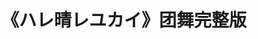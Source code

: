 ---
logo: images/animation/《ハレ晴レユカイ》团舞完整版.jpg
title: 《ハレ晴レユカイ》团舞完整版
subTitle: 团舞完整版

category: 动画

hasResource: true
downloadList:
  - intro: 云盘 提取码:6yf5
    size: 102.3MB
    link: https://pan.baidu.com/s/1su30bJ7PCpagDRPtmDXS-A

downloadContent: |
  团舞完整版<br><br>
  版权属于:VCB-Studio<br>
  文件地址:https://vcb-s.com/archives/11328
---